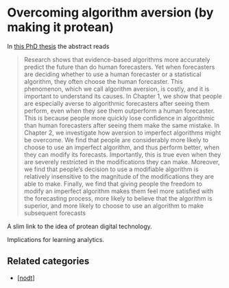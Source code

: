 # Overcoming algorithm aversion (by making it protean)

In [this PhD thesis](http://repository.upenn.edu/cgi/viewcontent.cgi?article=3472&context=edissertations) the abstract reads

> Research shows that evidence-based algorithms more accurately predict the future than do human forecasters. Yet when forecasters are deciding whether to use a human forecaster or a statistical algorithm, they often choose the human forecaster. This phenomenon, which we call algorithm aversion, is costly, and it is important to understand its causes. In Chapter 1, we show that people are especially averse to algorithmic forecasters after seeing them perform, even when they see them outperform a human forecaster. This is because people more quickly lose confidence in algorithmic than human forecasters after seeing them make the same mistake. In Chapter 2, we investigate how aversion to imperfect algorithms might be overcome. We find that people are considerably more likely to choose to use an imperfect algorithm, and thus perform better, when they can modify its forecasts. Importantly, this is true even when they are severely restricted in the modifications they can make. Moreover, we find that people’s decision to use a modifiable algorithm is relatively insensitive to the magnitude of the modifications they are able to make. Finally, we find that giving people the freedom to modify an imperfect algorithm makes them feel more satisfied with the forecasting process, more likely to believe that the algorithm is superior, and more likely to choose to use an algorithm to make subsequent forecasts

A slim link to the idea of protean digital technology.

Implications for learning analytics.

## Related categories

- [[nodt]]



[//begin]: # "Autogenerated link references for markdown compatibility"
[nodt]: nodt "Nature of Digital Technology"
[//end]: # "Autogenerated link references"